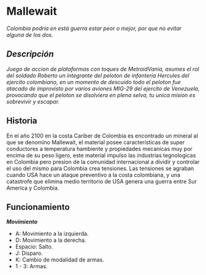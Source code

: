 # Mallewait
   _Colombia podría en está guerra estar peor o mejor, por que no evitar alguna de los dos._

  ## _Descripción_
  
   _Juego de accion de plataformas con toques de MetroidVania, asumes el rol del soldado Roberto 
   un integrante del peloton de infanteria Hercules del ejercito colombiano, en  un momento de descuido 
   todo el peloton fue atacado de improvisto por varios aviones MIG-29 del ejercito de Venezuela, provocando 
   que el peloton se disolviera en plena selva, tu unica mision es sobrevivir y escapar._
  
  ## Historia
   
   En el año 2100 en la costa Cariber de Colombia es encontrado un mineral al que se denomino Mallewait, el
   material posee caracteristicas de super conductores a temperatura hambiente y propiedades mecanicas muy por
   encima de su peso ligero, este material impulso las industrias tegnologicas en Colombia pero presion de la 
   comunidad internacional a dividir y controlar el uso del mismo para Colombia crea tensiones.
   Las tensiones se agraban cuando USA hace un ataque preventivo a la costa colombiana, y una catastrofe que 
   elimina medio territorio de USA genera una guerra entre Sur America y Colombia.
   
  ## Funcionamiento
  
   ***Movimiento***
   * A: Movimiento a la izquierda.
   * D: Movimiento a la derecha.
   * Espacio: Salto.
   * J: Disparo.
   * K: Cambio de modalidad de armas.
   * 1 - 3: Armas.
